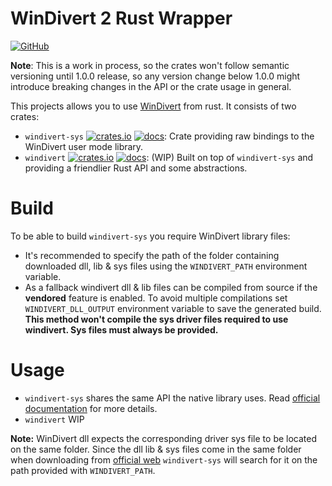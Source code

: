 # WinDivert 2 Rust Wrapper
[![GitHub](https://img.shields.io/github/license/Rubensei/windivert-rust?color=blue)](https://raw.githubusercontent.com/rust-lang/docs.rs/master/LICENSE)

**Note**: This is a work in process, so the crates won't follow semantic versioning until 1.0.0 release, so any version change below 1.0.0 might introduce breaking changes in the API or the crate usage in general.

This projects allows you to use [WinDivert](https://www.reqrypt.org/windivert.html) from rust. It consists of two crates:
 * `windivert-sys` [![crates.io](https://img.shields.io/crates/v/windivert-sys)](https://crates.io/crates/windivert-sys) [![docs](https://docs.rs/windivert-sys/badge.svg)](https://docs.rs/windivert-sys/): Crate providing raw bindings to the WinDivert user mode library.
 * `windivert` [![crates.io](https://img.shields.io/crates/v/windivert)](https://crates.io/crates/windivert) [![docs](https://docs.rs/windivert/badge.svg)](https://docs.rs/windivert/): (WIP) Built on top of `windivert-sys` and providing a friendlier Rust API and some abstractions.

# Build
To be able to build `windivert-sys` you require WinDivert library files:
 * It's recommended to specify the path of the folder containing downloaded dll, lib & sys files using the `WINDIVERT_PATH` environment variable.
 * As a fallback windivert dll & lib files can be compiled from source if the **vendored** feature is enabled. To avoid multiple compilations set `WINDIVERT_DLL_OUTPUT` environment variable to save the generated build. **This method won't compile the sys driver files required to use windivert. Sys files must always be provided.**

# Usage
 * `windivert-sys` shares the same API the native library uses. Read [official documentation](https://www.reqrypt.org/windivert-doc.html) for more details.
 * `windivert` WIP

**Note:** WinDivert dll expects the corresponding driver sys file to be located on the same folder. Since the dll lib & sys files come in the same folder when downloading from [official web](https://www.reqrypt.org/windivert.html) `windivert-sys` will search for it on the path provided with `WINDIVERT_PATH`.